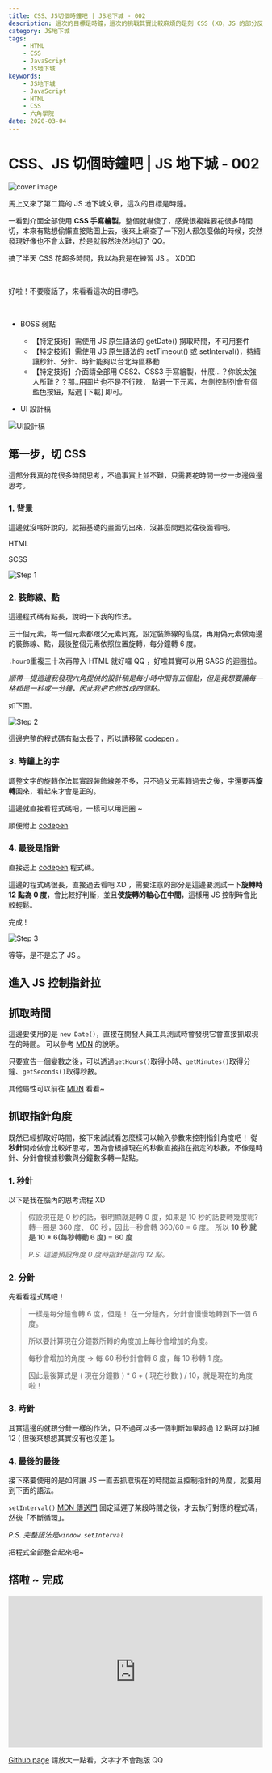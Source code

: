 ```yaml
---
title: CSS、JS切個時鐘吧 | JS地下城 - 002
description: 這次的目標是時鐘，這次的挑戰其實比較麻煩的是刻 CSS (XD，JS 的部分反而一下就完成了，相信大家應該也覺得這關不會太難。
category: JS地下城
tags:
    - HTML
    - CSS
    - JavaScript
    - JS地下城
keywords:
    - JS地下城
    - JavaScript
    - HTML
    - CSS
    - 六角學院
date: 2020-03-04
---
```


# CSS、JS 切個時鐘吧 | JS 地下城 - 002

<img  src="https://i.imgur.com/GpGwyai.png" alt="cover image"/>

<style> .gist tbody tr:nth-of-type(odd){background: none} </style>

馬上又來了第二篇的 JS 地下城文章，這次的目標是時鐘。

一看到介面全部使用 **CSS 手寫繪製**，整個就嚇傻了，感覺很複雜要花很多時間切，本來有點想偷懶直接貼圖上去，後來上網查了一下別人都怎麼做的時候，突然發現好像也不會太難，於是就毅然決然地切了 QQ。

搞了半天 CSS 花超多時間，我以為我是在練習 JS 。 XDDD

<br>

好啦！不要廢話了，來看看這次的目標吧。

<br>

-   BOSS 弱點

    -   【特定技術】需使用 JS 原生語法的 getDate() 撈取時間，不可用套件
    -   【特定技術】需使用 JS 原生語法的 setTimeout() 或 setInterval()，持續讓秒針、分針、時針能夠以台北時區移動
    -   【特定技術】介面請全部用 CSS2、CSS3 手寫繪製，什麼...？你說太強人所難？？那..用圖片也不是不行辣， 點選一下元素，右側控制列會有個藍色按鈕，點選 [下載] 即可。

-   UI 設計稿

<img src="https://i.imgur.com/GpGwyai.png" alt="UI設計稿"/>

<!-- more -->

## 第一步，切 CSS

這部分我真的花很多時間思考，不過事實上並不難，只需要花時間一步一步邊做邊思考。

### 1. 背景

這邊就沒啥好說的，就把基礎的畫面切出來，沒甚麼問題就往後面看吧。

HTML

SCSS

<img src="https://i.imgur.com/WAfeRdo.png" alt="Step 1"/>

### 2. 裝飾線、點

這邊程式碼有點長，說明一下我的作法。

三十個元素，每一個元素都跟父元素同寬，設定裝飾線的高度，再用偽元素做兩邊的裝飾線、點，最後整個元素依照位置旋轉，每分鐘轉 6 度。

`.hour0`重複三十次再帶入 HTML 就好囉 QQ ，好啦其實可以用 SASS 的迴圈拉。

_順帶一提這邊我發現六角提供的設計稿是每小時中間有五個點，但是我想要讓每一格都是一秒或一分鐘，因此我把它修改成四個點。_

如下圖。

<img src="https://i.imgur.com/CWm4rYY.png" alt="Step 2"/>

這邊完整的程式碼有點太長了，所以請移駕 [codepen](https://codepen.io/kevinshu/pen/XWbjvOg) 。

### 3. 時鐘上的字

調整文字的旋轉作法其實跟裝飾線差不多，只不過父元素轉過去之後，字還要再**旋轉**回來，看起來才會是正的。

這邊就直接看程式碼吧，一樣可以用迴圈 ~

順便附上 [codepen](https://codepen.io/kevinshu/pen/LYVbyYr)

### 4. 最後是指針

直接送上 [codepen](https://codepen.io/kevinshu/pen/RwPojOg) 程式碼。

這邊的程式碼很長，直接過去看吧 XD ，需要注意的部分是這邊要測試一下**旋轉時 12 點為 0 度**，會比較好判斷，並且**使旋轉的軸心在中間**，這樣用 JS 控制時會比較輕鬆。

完成 !

<img src="https://i.imgur.com/ew81hjQ.png" alt="Step 3"/>

等等，是不是忘了 JS 。

## 進入 JS 控制指針拉

## 抓取時間

這邊要使用的是 `new Date()`，直接在開發人員工具測試時會發現它會直接抓取現在的時間。
可以參考 [MDN](https://developer.mozilla.org/zh-TW/docs/Web/JavaScript/Reference/Global_Objects/Date) 的說明。

只要宣告一個變數之後，可以透過`getHours()`取得小時、`getMinutes()`取得分鐘、`getSeconds()`取得秒數。

其他屬性可以前往 [MDN](https://developer.mozilla.org/zh-TW/docs/Web/JavaScript/Reference/Global_Objects/Date#JavaScript_Date_%E7%89%A9%E4%BB%B6%E5%AF%A6%E9%AB%94) 看看~

## 抓取指針角度

既然已經抓取好時間，接下來試試看怎麼樣可以輸入參數來控制指針角度吧！
從**秒針**開始做會比較好思考，因為會根據現在的秒數直接指在指定的秒數，不像是時針、分針會根據秒數與分鐘數多轉一點點。

### 1. 秒針

以下是我在腦內的思考流程 XD

> 假設現在是 0 秒的話，很明顯就是轉 0 度，如果是 10 秒的話要轉幾度呢?
> 轉一圈是 360 度、 60 秒，因此一秒會轉 360/60 = 6 度。
> 所以 **10 秒 就是 10 \* 6(每秒轉動 6 度) = 60 度**
>
> _P.S. 這邊預設角度 0 度時指針是指向 12 點。_

### 2. 分針

先看看程式碼吧！

> 一樣是每分鐘會轉 6 度，但是！
> 在一分鐘內，分針會慢慢地轉到下一個 6 度。
>
> 所以要計算現在分鐘數所轉的角度加上每秒會增加的角度。
>
> 每秒會增加的角度 ->
> 每 60 秒秒針會轉 6 度，每 10 秒轉 1 度。
>
> 因此最後算式是 ( 現在分鐘數 ) \* 6 + ( 現在秒數 ) / 10，就是現在的角度啦！

### 3. 時針

其實這邊的就跟分針一樣的作法，只不過可以多一個判斷如果超過 12 點可以扣掉 12 ( 但後來想想其實沒有也沒差 )。

### 4. 最後的最後

接下來要使用的是如何讓 JS 一直去抓取現在的時間並且控制指針的角度，就要用到下面的語法。

`setInterval()` [MDN 傳送門](https://developer.mozilla.org/zh-CN/docs/Web/API/Window/setInterval)
固定延遲了某段時間之後，才去執行對應的程式碼，然後「不斷循環」。

_P.S. 完整語法是`window.setInterval`_

把程式全部整合起來吧~

## 搭啦 ~ 完成

<iframe height="300" style="width: 100%;" scrolling="no" title="時鐘-Clock - JS 地下城" src="https://codepen.io/kevinshu/embed/preview/OJVRNRM?default-tab=result" frameborder="no" loading="lazy" allowtransparency="true" allowfullscreen="true">
</iframe>

[Github page](https://kevinshu1995.github.io/hex-js-002-clock/) 請放大一點看，文字才不會跑版 QQ
